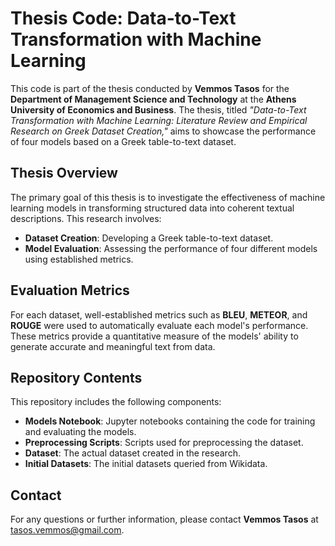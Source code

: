 # Thesis Code: Data-to-Text Transformation with Machine Learning

This code is part of the thesis conducted by **Vemmos Tasos** for the **Department of Management Science and Technology** at the **Athens University of Economics and Business**. The thesis, titled _"Data-to-Text Transformation with Machine Learning: Literature Review and Empirical Research on Greek Dataset Creation,"_ aims to showcase the performance of four models based on a Greek table-to-text dataset.

## Thesis Overview
The primary goal of this thesis is to investigate the effectiveness of machine learning models in transforming structured data into coherent textual descriptions. This research involves:

- **Dataset Creation**: Developing a Greek table-to-text dataset.
- **Model Evaluation**: Assessing the performance of four different models using established metrics.

## Evaluation Metrics
For each dataset, well-established metrics such as **BLEU**, **METEOR**, and **ROUGE** were used to automatically evaluate each model's performance. These metrics provide a quantitative measure of the models' ability to generate accurate and meaningful text from data.

## Repository Contents
This repository includes the following components:

- **Models Notebook**: Jupyter notebooks containing the code for training and evaluating the models.
- **Preprocessing Scripts**: Scripts used for preprocessing the dataset.
- **Dataset**: The actual dataset created in the research.
- **Initial Datasets**: The initial datasets queried from Wikidata.

## Contact
For any questions or further information, please contact **Vemmos Tasos** at [tasos.vemmos@gmail.com](mailto:tasos.vemmos@gmail.com).

